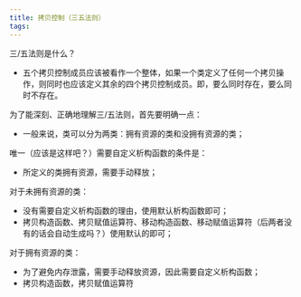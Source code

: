 ```yaml
---
title: 拷贝控制（三五法则）
tags:
---
```

三/五法则是什么？
- 五个拷贝控制成员应该被看作一个整体，如果一个类定义了任何一个拷贝操作，则同时也应该定义其余的四个拷贝控制成员。即，要么同时存在，要么同时不存在。

为了能深刻、正确地理解三/五法则，首先要明确一点：
- 一般来说，类可以分为两类：拥有资源的类和没拥有资源的类；

唯一（应该是这样吧？）需要自定义析构函数的条件是：
- 所定义的类拥有资源，需要手动释放；

对于未拥有资源的类：
- 没有需要自定义析构函数的理由，使用默认析构函数即可；
- 拷贝构造函数、拷贝赋值运算符、移动构造函数、移动赋值运算符（后两者没有的话会自动生成吗？）使用默认的即可；

对于拥有资源的类：
- 为了避免内存泄露，需要手动释放资源，因此需要自定义析构函数；
- 拷贝构造函数，拷贝赋值运算符